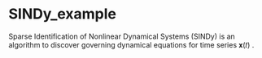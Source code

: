 # SINDy_example
Sparse Identification of Nonlinear Dynamical Systems (SINDy) is an algorithm to discover governing dynamical equations for time series  𝐱(𝑡) .
